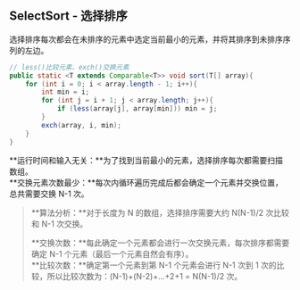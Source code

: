 ## SelectSort - 选择排序

选择排序每次都会在未排序的元素中选定当前最小的元素，并将其排序到未排序序列的左边。

```java
// less()比较元素、exch()交换元素
public static <T extends Comparable<T>> void sort(T[] array){
    for (int i = 0; i < array.length - 1; i++){
        int min = i;
        for (int j = i + 1; j < array.length; j++){
            if (less(array[j], array[min])) min = j;
        }
        exch(array, i, min);
    }
}
```

**运行时间和输入无关：**为了找到当前最小的元素，选择排序每次都需要扫描数组。<br/>**交换元素次数最少：**每次内循环遍历完成后都会确定一个元素并交换位置，总共需要交换 N-1 次。

> **算法分析：**对于长度为 N 的数组，选择排序需要大约 N(N-1)/2 次比较和 N-1 次交换。
>
> **交换次数：**每此确定一个元素都会进行一次交换元素，每次排序都需要确定 N-1 个元素（最后一个元素自然会有序）。<br/>**比较次数：**确定第一个元素到第 N-1 个元素会进行 N-1 次到 1 次的比较，所以比较次数为：(N-1)+(N-2)+...+2+1 = N(N-1)/2 次。